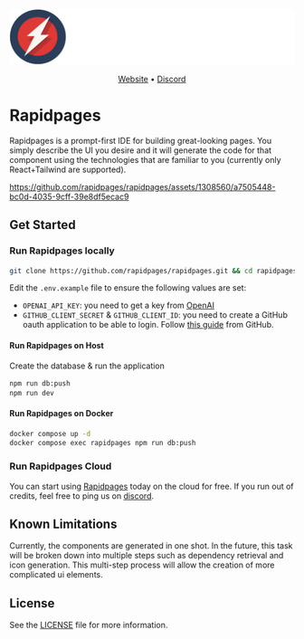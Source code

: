 <p align="center">
<picture>
  <source media="(prefers-color-scheme: dark)" srcset="https://raw.githubusercontent.com/rapidpages/vault/c458b4e2070fdf3e32c5796eaa9488f95f2ac40f/logo-long-dark.png">
  <source media="(prefers-color-scheme: light)" srcset="https://raw.githubusercontent.com/rapidpages/vault/c458b4e2070fdf3e32c5796eaa9488f95f2ac40f/logo-long-light.png">
  <img alt="Rapidpages" src="https://raw.githubusercontent.com/rapidpages/vault/c458b4e2070fdf3e32c5796eaa9488f95f2ac40f/logo-long-dark.png">
</picture>
</p>

<p align="center">
  <a href="https://www.rapidpages.io?ref=github-readme" target="_blank">Website</a> • <a href="https://discord.gg/W6jYq46Frd" target="_blank">Discord</a>
</p>

# Rapidpages

Rapidpages is a prompt-first IDE for building great-looking pages. You simply describe the UI you desire and it will generate the code for that component using the technologies that are familiar to you (currently only React+Tailwind are supported).

https://github.com/rapidpages/rapidpages/assets/1308560/a7505448-bc0d-4035-9cff-39e8df5ecac9

## Get Started

### Run Rapidpages locally

```bash
git clone https://github.com/rapidpages/rapidpages.git && cd rapidpages
```

Edit the `.env.example` file to ensure the following values are set:

- `OPENAI_API_KEY`: you need to get a key from [OpenAI](https://platform.openai.com/)
- `GITHUB_CLIENT_SECRET` & `GITHUB_CLIENT_ID`: you need to create a GitHub oauth application to be able to login. Follow [this guide](https://docs.github.com/en/apps/oauth-apps/building-oauth-apps/creating-an-oauth-app) from GitHub.

#### Run Rapidpages on Host
Create the database & run the application

```bash
npm run db:push
npm run dev
```

#### Run Rapidpages on Docker

```bash
docker compose up -d
docker compose exec rapidpages npm run db:push
```

### Run Rapidpages Cloud

You can start using [Rapidpages](https://www.rapidpages.io) today on the cloud for free. If you run out of credits, feel free to ping us on [discord](https://discord.gg/W6jYq46Frd).

## Known Limitations

Currently, the components are generated in one shot. In the future, this task will be broken down into multiple steps such as dependency retrieval and icon generation. This multi-step process will allow the creation of more complicated ui elements.

## License

See the [LICENSE](LICENSE) file for more information.

